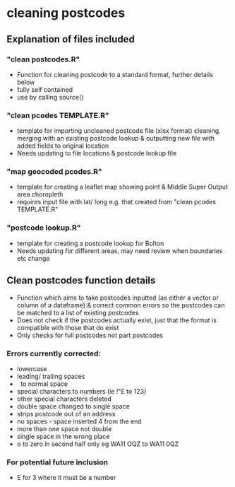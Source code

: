 # cleaning postcodes

## Explanation of files included

### "clean postcodes.R"
* Function for cleaning postcode to a standard format, further details below
* fully self contained
* use by calling source()

### "clean pcodes TEMPLATE.R"
* template for importing uncleaned postcode file (xlsx format) cleaning, merging with an existing postcode lookup & outputting new file with added fields to original location 
* Needs updating to file locations & postcode lookup file

### "map geocoded pcodes.R"
* template for creating a leaflet map showing point & Middle Super Output area choropleth 
* requires input file with lat/ long e.g. that created from "clean pcodes TEMPLATE.R"

### "postcode lookup.R"
* template for creating a postcode lookup for Bolton
* Needs updating for different areas, may need review when boundaries etc change

## Clean postcodes function details
* Function which aims to take postcodes inputted (as either a vector or column of a dataframe) & correct common errors so the postcodes can be matched to a list of existing postcodes
* Does not check if the postcodes actually exist, just that the format is compatible with those that do exist
* Only checks for full postcodes not part postcodes

### Errors currently corrected:
* lowercase
* leading/ trailing spaces
* &nbsp; to normal space
* special characters to numbers (ie !"£ to 123)
* other special characters deleted
* double space changed to single space
* strips postcode out of an address
* no spaces - space inserted 4 from the end
* more than one space not double
* single space in the wrong place
* o to zero in second half only eg WA11 OQZ to WA11 0QZ 

### For potential future inclusion 
* E for 3 where it must be a number


